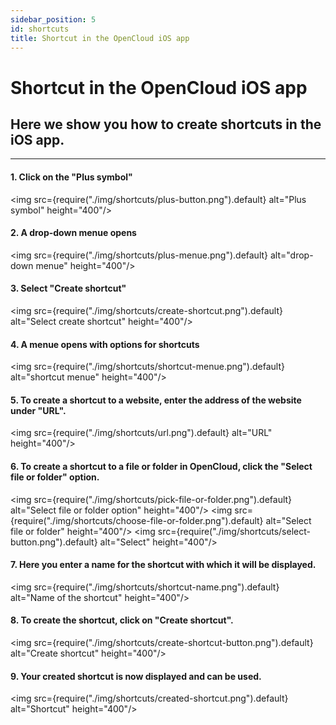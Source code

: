 ```yaml
---
sidebar_position: 5
id: shortcuts
title: Shortcut in the OpenCloud iOS app
---
```


# Shortcut in the OpenCloud iOS app

## Here we show you how to create shortcuts in the iOS app.

---

#### 1. Click on the "Plus symbol"
<img src={require("./img/shortcuts/plus-button.png").default} alt="Plus symbol" height="400"/>
<br/>

#### 2. A drop-down menue opens
<img src={require("./img/shortcuts/plus-menue.png").default} alt="drop-down menue" height="400"/>
<br/>

#### 3. Select "Create shortcut"
<img src={require("./img/shortcuts/create-shortcut.png").default} alt="Select create shortcut" height="400"/>
<br/>

#### 4. A menue opens with options for shortcuts
<img src={require("./img/shortcuts/shortcut-menue.png").default} alt="shortcut menue" height="400"/>
<br/>

#### 5. To create a shortcut to a website, enter the address of the website under "URL".
<img src={require("./img/shortcuts/url.png").default} alt="URL" height="400"/>
<br/>

#### 6. To create a shortcut to a file or folder in OpenCloud, click the "Select file or folder" option.
<img src={require("./img/shortcuts/pick-file-or-folder.png").default} alt="Select file or folder option" height="400"/>
<img src={require("./img/shortcuts/choose-file-or-folder.png").default} alt="Select file or folder" height="400"/>
<img src={require("./img/shortcuts/select-button.png").default} alt="Select" height="400"/>
<br/>

#### 7. Here you enter a name for the shortcut with which it will be displayed.
<img src={require("./img/shortcuts/shortcut-name.png").default} alt="Name of the shortcut" height="400"/>
<br/>

#### 8. To create the shortcut, click on "Create shortcut".
<img src={require("./img/shortcuts/create-shortcut-button.png").default} alt="Create shortcut" height="400"/>
<br/>

#### 9. Your created shortcut is now displayed and can be used.
<img src={require("./img/shortcuts/created-shortcut.png").default} alt="Shortcut" height="400"/>
<br/>